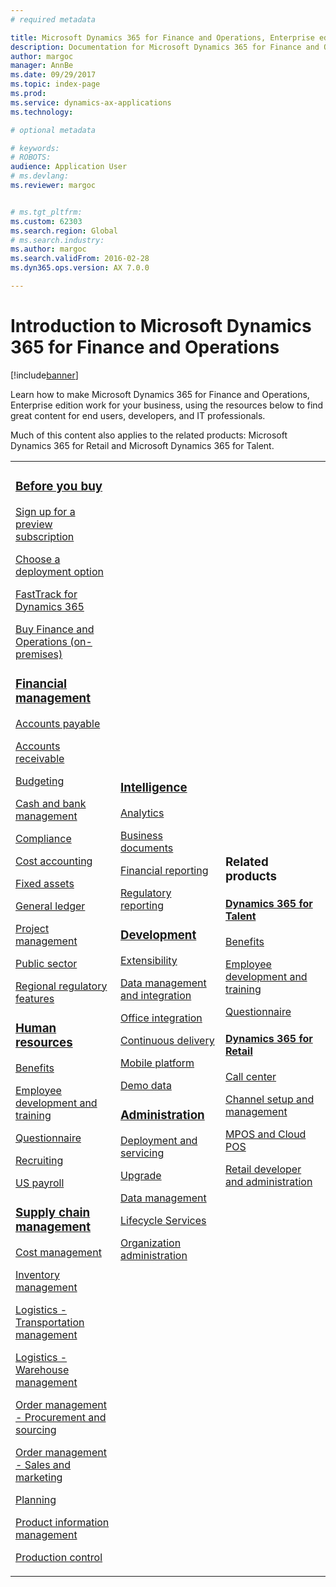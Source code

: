 ```yaml
---
# required metadata

title: Microsoft Dynamics 365 for Finance and Operations, Enterprise edition Documentation
description: Documentation for Microsoft Dynamics 365 for Finance and Operations, Enterprise edition. 
author: margoc
manager: AnnBe
ms.date: 09/29/2017
ms.topic: index-page
ms.prod: 
ms.service: dynamics-ax-applications
ms.technology: 

# optional metadata

# keywords: 
# ROBOTS: 
audience: Application User
# ms.devlang: 
ms.reviewer: margoc


# ms.tgt_pltfrm: 
ms.custom: 62303
ms.search.region: Global
# ms.search.industry: 
ms.author: margoc
ms.search.validFrom: 2016-02-28
ms.dyn365.ops.version: AX 7.0.0

---
```


# Introduction to Microsoft Dynamics 365 for Finance and Operations
[!include[banner](includes/banner.md)]

Learn how to make Microsoft Dynamics 365 for Finance and Operations, Enterprise edition work for your business, using the resources below to find great content for end users, developers, and IT professionals. 

Much of this content also applies to the related products: Microsoft Dynamics 365 for Retail and Microsoft Dynamics 365 for Talent. 

<table>
<colgroup>
<col width="33%" />
<col width="33%" />
<col width="33%" />
</colgroup>
<tbody>
<tr class="odd">
<td>
<h3><a href="get-started/before-you-buy.md">Before you buy</a></h3>
<p><a href="../dev-itpro/dev-tools/sign-up-preview-subscription.md">Sign up for a preview subscription</a></p>
 <p><a href="../dev-itpro/deployment/choose-deployment-type.md">Choose a deployment option</a></p>
  <p><a href="get-started/fasttrack-dynamics-365-overview.md">FastTrack for Dynamics 365</a></p>
  <p><a href="get-started/purchase-on-premises.md">Buy Finance and Operations (on-premises)</a></p>

<h3><a href="../financials/index.md">Financial management</a></h3>
<p><a href="../financials/accounts-payable/accounts-payable.md">Accounts payable</a></p>
<p><a href="../financials/accounts-receivable/accounts-receivable.md">Accounts receivable</a></p>
<p><a href="../financials/budgeting/budgeting-overview.md">Budgeting</a></p>
<p><a href="../financials/cash-bank-management/cash-bank-management.md">Cash and bank management</a></p>
<p><a href="../financials/general-ledger/audit-policy-rules.md">Compliance</a></p>
<p><a href="../financials/cost-accounting/cost-accounting-home-page.md">Cost accounting</a></p>
<p><a href="../financials/fixed-assets/fixed-assets.md">Fixed assets</a></p>
<p><a href="../financials/general-ledger/general-ledger.md">General ledger</a></p>
<p><a href="../financials/project-management/overview-project-management-accounting.md">Project management</a></p>
<p><a href="../financials/public-sector/public-sector-functionality.md">Public sector</a></p>
<p><a href="../dev-itpro/lcs-solutions/country-region.md">Regional regulatory features</a></p>

<H3><a href="hr/hr-landing-page.md">Human resources</a></h3>
<p><a href="../talent/manage-benefit-program.md">Benefits</a></p>
<p><a href="../talent/performance-management-overview.md">Employee development and training</a></p>
<p><a href="../talent/questionnaires.md">Questionnaire</a></p>
<p><a href="hr/manage-recruiting-process.md">Recruiting</a></p>
<p><a href="hr/localizations/noam-usa-payroll.md">US payroll</a></p>

<h3><a href="../supply-chain/index.md">Supply chain management</a></h3>
<p><a href="../supply-chain/cost-management/costing-sheets.md">Cost management</a></p>
<p><a href="../supply-chain/inventory/inventory-locations.md">Inventory management</a></p>
<p><a href="../supply-chain/transportation/transportation-management-overview.md">Logistics - Transportation management</a></p>
<p><a href="../supply-chain/warehousing/warehouse-configuration.md">Logistics - Warehouse management</a></p>
<p><a href="../supply-chain/procurement/procurement-sourcing-overview.md">Order management - Procurement and sourcing</a></p>
<p><a href="../supply-chain/sales-marketing/overview-sales-marketing.md">Order management - Sales and marketing</a></p><p><a href="../supply-chain/master-planning/master-plans.md">Planning</a></p>
<p><a href="../supply-chain/pim/product-information.md">Product information management</a></p>
<p><a href="../supply-chain/production-control/production-process-overview.md">Production control</a></p>

</td>
<td>
<h3><a href="../dev-itpro/analytics/bi-reporting-home-page.md">Intelligence</a></h3>
<p><a href="../dev-itpro/analytics/analytics.md">Analytics</a></p>
 <p><a href="../dev-itpro/analytics/document-reporting-services.md">Business documents</a></p>
<p><a href="../dev-itpro/analytics/financial-reporting-intro.md">Financial reporting</a></p>
<p><a href="../dev-itpro/analytics/general-electronic-reporting.md">Regulatory reporting</a></p>



<h3><a href="../dev-itpro/dev-tools/developer-home-page.md">Development</h3>
<p><a href="../dev-itpro/extensibility/extensibility-home-page.md">Extensibility</a></p>
<p><a href="../dev-itpro/data-entities/data-entities.md">Data management and integration</a></p>
<p><a href="../dev-itpro/office-integration/office-integration.md">Office integration</a></p>
<p><a href="../dev-itpro/dev-tools/continuous-delivery-home-page.md">Continuous delivery</a></p>
<p><a href="../dev-itpro/mobile-apps/platform/mobile-platform-home-page.md">Mobile platform</a></p>
<p><a href="get-started/demo-data.md">Demo data</a></p>

<h3><a href="../dev-itpro/sysadmin/system-administration-home-page.md">Administration</h3>
<p><a href="../dev-itpro/deployment/deploy-demo-environment.md">Deployment and servicing</a></p>
<p><a href="../dev-itpro/migration-upgrade/upgrade-home-page.md">Upgrade</a></p>
<p><a href="../dev-itpro/data-entities/data-management-integration-data-entity.md">Data management</a></p>
<p><a href="../dev-itpro/lifecycle-services/lcs.md">Lifecycle Services</a></p>
<p><a href="organization-administration/organization-administration-home-page.md">Organization administration</a></p>
</td>
<td>
<h3>Related products</h3>
<h4><a href="../talent/index.md">Dynamics 365 for Talent</a></h4>
<p><a href="../talent/manage-benefit-program.md">Benefits</a></p>
<p><a href="../talent/performance-management-overview.md">Employee development and training</a></p>
<p><a href="../talent/questionnaires.md">Questionnaire</a></p>

<h4><a href="../retail/index.md">Dynamics 365 for Retail</a></h4>
<p><a href="../retail/call-center-functionality.md">Call center</p>
<p><a href="../retail/define-maintain-retail-channels.md">Channel setup and management</p>
<p><a href="../retail/retail-peripherals-overview.md">MPOS and Cloud POS</p>
<p><a href="../retail/../dev-itpro/dev-retail-home-page.md">Retail developer and administration</p>

</td>
</tr>

</tbody>
</table>
